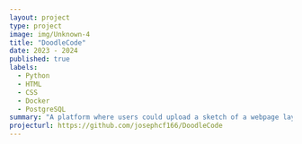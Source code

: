 ```yaml
---
layout: project
type: project
image: img/Unknown-4
title: "DoodleCode"
date: 2023 - 2024
published: true
labels:
  - Python
  - HTML
  - CSS
  - Docker
  - PostgreSQL
summary: "A platform where users could upload a sketch of a webpage layout, and the system would generate working HTML and CSS code based on the visual input. containerised with Docker"
projecturl: https://github.com/josephcf166/DoodleCode
---
```

